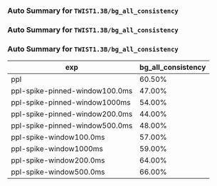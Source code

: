 ### Auto Summary for `TWIST1.3B/bg_all_consistency`

### Auto Summary for `TWIST1.3B/bg_all_consistency`

### Auto Summary for `TWIST1.3B/bg_all_consistency`

<!-- AUTO-GEN: SPLIT TABLE -->
| exp | bg_all_consistency |
| --- | --- |
| ppl | 60.50% |
| ppl-spike-pinned-window100.0ms | 47.00% |
| ppl-spike-pinned-window1000ms | 54.00% |
| ppl-spike-pinned-window200.0ms | 44.00% |
| ppl-spike-pinned-window500.0ms | 48.00% |
| ppl-spike-window100.0ms | 57.00% |
| ppl-spike-window1000ms | 59.00% |
| ppl-spike-window200.0ms | 64.00% |
| ppl-spike-window500.0ms | 66.00% |
<!-- AUTO-GEN: SPLIT TABLE -->
